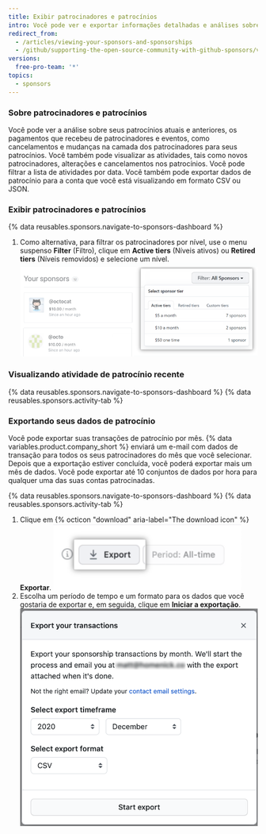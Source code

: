 ```yaml
---
title: Exibir patrocinadores e patrocínios
intro: Você pode ver e exportar informações detalhadas e análises sobre seus patrocinadores e patrocínios.
redirect_from:
  - /articles/viewing-your-sponsors-and-sponsorships
  - /github/supporting-the-open-source-community-with-github-sponsors/viewing-your-sponsors-and-sponsorships
versions:
  free-pro-team: '*'
topics:
  - sponsors
---
```

### Sobre patrocinadores e patrocínios

Você pode ver a análise sobre seus patrocínios atuais e anteriores, os pagamentos que recebeu de patrocinadores e eventos, como cancelamentos e mudanças na camada dos patrocinadores para seus patrocínios. Você também pode visualizar as atividades, tais como novos patrocinadores, alterações e cancelamentos nos patrocínios. Você pode filtrar a lista de atividades por data. Você também pode exportar dados de patrocínio para a conta que você está visualizando em formato CSV ou JSON.

### Exibir patrocinadores e patrocínios

{% data reusables.sponsors.navigate-to-sponsors-dashboard %}
1. Como alternativa, para filtrar os patrocinadores por nível, use o menu suspenso **Filter** (Filtro), clique em **Active tiers** (Níveis ativos) ou **Retired tiers** (Níveis removidos) e selecione um nível. ![Menu suspenso para filtrar por nível](/assets/images/help/sponsors/filter-drop-down.png)

### Visualizando atividade de patrocínio recente

{% data reusables.sponsors.navigate-to-sponsors-dashboard %}
{% data reusables.sponsors.activity-tab %}

### Exportando seus dados de patrocínio

Você pode exportar suas transações de patrocínio por mês. {% data variables.product.company_short %} enviará um e-mail com dados de transação para todos os seus patrocinadores do mês que você selecionar. Depois que a exportação estiver concluída, você poderá exportar mais um mês de dados. Você pode exportar até 10 conjuntos de dados por hora para qualquer uma das suas contas patrocinadas.

{% data reusables.sponsors.navigate-to-sponsors-dashboard %}
{% data reusables.sponsors.activity-tab %}
1. Clique em {% octicon "download" aria-label="The download icon" %} **Exportar**. ![Botão de exportação](/assets/images/help/sponsors/export-all.png)
1. Escolha um período de tempo e um formato para os dados que você gostaria de exportar e, em seguida, clique em **Iniciar a exportação**. ![Opções de Exportar dados](/assets/images/help/sponsors/export-your-sponsors.png)
